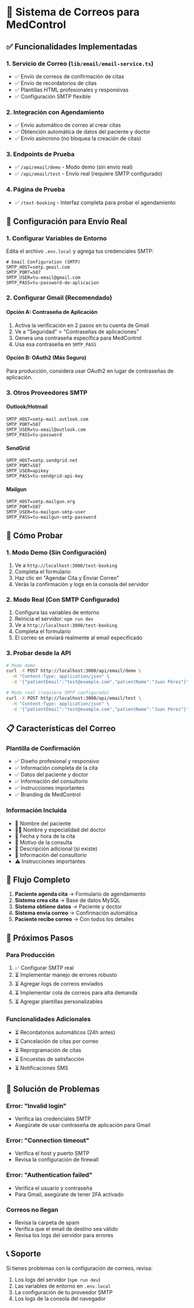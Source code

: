 # 📧 Sistema de Correos para MedControl

## ✅ Funcionalidades Implementadas

### 1. Servicio de Correo (`lib/email/email-service.ts`)
- ✅ Envío de correos de confirmación de citas
- ✅ Envío de recordatorios de citas
- ✅ Plantillas HTML profesionales y responsivas
- ✅ Configuración SMTP flexible

### 2. Integración con Agendamiento
- ✅ Envío automático de correo al crear citas
- ✅ Obtención automática de datos del paciente y doctor
- ✅ Envío asíncrono (no bloquea la creación de citas)

### 3. Endpoints de Prueba
- ✅ `/api/email/demo` - Modo demo (sin envío real)
- ✅ `/api/email/test` - Envío real (requiere SMTP configurado)

### 4. Página de Prueba
- ✅ `/test-booking` - Interfaz completa para probar el agendamiento

## 🔧 Configuración para Envío Real

### 1. Configurar Variables de Entorno
Edita el archivo `.env.local` y agrega tus credenciales SMTP:

```env
# Email Configuration (SMTP)
SMTP_HOST=smtp.gmail.com
SMTP_PORT=587
SMTP_USER=tu-email@gmail.com
SMTP_PASS=tu-password-de-aplicacion
```

### 2. Configurar Gmail (Recomendado)

#### Opción A: Contraseña de Aplicación
1. Activa la verificación en 2 pasos en tu cuenta de Gmail
2. Ve a "Seguridad" > "Contraseñas de aplicaciones"
3. Genera una contraseña específica para MedControl
4. Usa esa contraseña en `SMTP_PASS`

#### Opción B: OAuth2 (Más Seguro)
Para producción, considera usar OAuth2 en lugar de contraseñas de aplicación.

### 3. Otros Proveedores SMTP

#### Outlook/Hotmail
```env
SMTP_HOST=smtp-mail.outlook.com
SMTP_PORT=587
SMTP_USER=tu-email@outlook.com
SMTP_PASS=tu-password
```

#### SendGrid
```env
SMTP_HOST=smtp.sendgrid.net
SMTP_PORT=587
SMTP_USER=apikey
SMTP_PASS=tu-sendgrid-api-key
```

#### Mailgun
```env
SMTP_HOST=smtp.mailgun.org
SMTP_PORT=587
SMTP_USER=tu-mailgun-smtp-user
SMTP_PASS=tu-mailgun-smtp-password
```

## 🧪 Cómo Probar

### 1. Modo Demo (Sin Configuración)
1. Ve a `http://localhost:3000/test-booking`
2. Completa el formulario
3. Haz clic en "Agendar Cita y Enviar Correo"
4. Verás la confirmación y logs en la consola del servidor

### 2. Modo Real (Con SMTP Configurado)
1. Configura las variables de entorno
2. Reinicia el servidor: `npm run dev`
3. Ve a `http://localhost:3000/test-booking`
4. Completa el formulario
5. El correo se enviará realmente al email especificado

### 3. Probar desde la API
```bash
# Modo demo
curl -X POST http://localhost:3000/api/email/demo \
  -H "Content-Type: application/json" \
  -d '{"patientEmail":"test@example.com","patientName":"Juan Pérez"}'

# Modo real (requiere SMTP configurado)
curl -X POST http://localhost:3000/api/email/test \
  -H "Content-Type: application/json" \
  -d '{"patientEmail":"test@example.com","patientName":"Juan Pérez"}'
```

## 📋 Características del Correo

### Plantilla de Confirmación
- ✅ Diseño profesional y responsivo
- ✅ Información completa de la cita
- ✅ Datos del paciente y doctor
- ✅ Información del consultorio
- ✅ Instrucciones importantes
- ✅ Branding de MedControl

### Información Incluida
- 👤 Nombre del paciente
- 👨‍⚕️ Nombre y especialidad del doctor
- 📅 Fecha y hora de la cita
- 📝 Motivo de la consulta
- 📄 Descripción adicional (si existe)
- 🏥 Información del consultorio
- ⚠️ Instrucciones importantes

## 🔄 Flujo Completo

1. **Paciente agenda cita** → Formulario de agendamiento
2. **Sistema crea cita** → Base de datos MySQL
3. **Sistema obtiene datos** → Paciente y doctor
4. **Sistema envía correo** → Confirmación automática
5. **Paciente recibe correo** → Con todos los detalles

## 🚀 Próximos Pasos

### Para Producción
1. ✅ Configurar SMTP real
2. ⏳ Implementar manejo de errores robusto
3. ⏳ Agregar logs de correos enviados
4. ⏳ Implementar cola de correos para alta demanda
5. ⏳ Agregar plantillas personalizables

### Funcionalidades Adicionales
- ⏳ Recordatorios automáticos (24h antes)
- ⏳ Cancelación de citas por correo
- ⏳ Reprogramación de citas
- ⏳ Encuestas de satisfacción
- ⏳ Notificaciones SMS

## 🐛 Solución de Problemas

### Error: "Invalid login"
- Verifica las credenciales SMTP
- Asegúrate de usar contraseña de aplicación para Gmail

### Error: "Connection timeout"
- Verifica el host y puerto SMTP
- Revisa la configuración de firewall

### Error: "Authentication failed"
- Verifica el usuario y contraseña
- Para Gmail, asegúrate de tener 2FA activado

### Correos no llegan
- Revisa la carpeta de spam
- Verifica que el email de destino sea válido
- Revisa los logs del servidor para errores

## 📞 Soporte

Si tienes problemas con la configuración de correos, revisa:
1. Los logs del servidor (`npm run dev`)
2. Las variables de entorno en `.env.local`
3. La configuración de tu proveedor SMTP
4. Los logs de la consola del navegador


